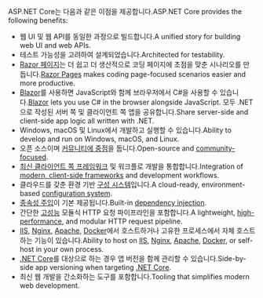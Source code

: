 <span data-ttu-id="15d5b-101">ASP.NET Core는 다음과 같은 이점을 제공합니다.</span><span class="sxs-lookup"><span data-stu-id="15d5b-101">ASP.NET Core provides the following benefits:</span></span>

* <span data-ttu-id="15d5b-102">웹 UI 및 웹 API를 동일한 과정으로 빌드합니다.</span><span class="sxs-lookup"><span data-stu-id="15d5b-102">A unified story for building web UI and web APIs.</span></span>
* <span data-ttu-id="15d5b-103">테스트 가능성을 고려하여 설계되었습니다.</span><span class="sxs-lookup"><span data-stu-id="15d5b-103">Architected for testability.</span></span>
* <span data-ttu-id="15d5b-104">[Razor 페이지](xref:razor-pages/index)는 더 쉽고 더 생산적으로 코딩 페이지에 초점을 맞춘 시나리오를 만듭니다.</span><span class="sxs-lookup"><span data-stu-id="15d5b-104">[Razor Pages](xref:razor-pages/index) makes coding page-focused scenarios easier and more productive.</span></span>
* <span data-ttu-id="15d5b-105">[Blazor](xref:blazor/index)를 사용하면 JavaScript와 함께 브라우저에서 C#을 사용할 수 있습니다.</span><span class="sxs-lookup"><span data-stu-id="15d5b-105">[Blazor](xref:blazor/index) lets you use C# in the browser alongside JavaScript.</span></span> <span data-ttu-id="15d5b-106">모두 .NET으로 작성된 서버 쪽 및 클라이언트 쪽 앱을 공유합니다.</span><span class="sxs-lookup"><span data-stu-id="15d5b-106">Share server-side and client-side app logic all written with .NET.</span></span> 
* <span data-ttu-id="15d5b-107">Windows, macOS 및 Linux에서 개발하고 실행할 수 있습니다.</span><span class="sxs-lookup"><span data-stu-id="15d5b-107">Ability to develop and run on Windows, macOS, and Linux.</span></span>
* <span data-ttu-id="15d5b-108">오픈 소스이며 [커뮤니티에 중점](https://live.asp.net/)을 둡니다.</span><span class="sxs-lookup"><span data-stu-id="15d5b-108">Open-source and [community-focused](https://live.asp.net/).</span></span>
* <span data-ttu-id="15d5b-109">[최신 클라이언트 쪽 프레임워크](xref:blazor/index) 및 워크플로 개발을 통합합니다.</span><span class="sxs-lookup"><span data-stu-id="15d5b-109">Integration of [modern, client-side frameworks](xref:blazor/index) and development workflows.</span></span>
* <span data-ttu-id="15d5b-110">클라우드를 갖춘 환경 기반 [구성 시스템](xref:fundamentals/configuration/index)입니다.</span><span class="sxs-lookup"><span data-stu-id="15d5b-110">A cloud-ready, environment-based [configuration system](xref:fundamentals/configuration/index).</span></span>
* <span data-ttu-id="15d5b-111">[종속성 주입](xref:fundamentals/dependency-injection)이 기본 제공됩니다.</span><span class="sxs-lookup"><span data-stu-id="15d5b-111">Built-in [dependency injection](xref:fundamentals/dependency-injection).</span></span>
* <span data-ttu-id="15d5b-112">간단한 [고성능](https://github.com/aspnet/benchmarks) 모듈식 HTTP 요청 파이프라인을 포함합니다.</span><span class="sxs-lookup"><span data-stu-id="15d5b-112">A lightweight, [high-performance](https://github.com/aspnet/benchmarks), and modular HTTP request pipeline.</span></span>
* <span data-ttu-id="15d5b-113">[IIS](xref:host-and-deploy/iis/index), [Nginx](xref:host-and-deploy/linux-nginx), [Apache](xref:host-and-deploy/linux-apache), [Docker](xref:host-and-deploy/docker/index)에서 호스트하거나 고유한 프로세스에서 자체 호스트하는 기능이 있습니다.</span><span class="sxs-lookup"><span data-stu-id="15d5b-113">Ability to host on [IIS](xref:host-and-deploy/iis/index), [Nginx](xref:host-and-deploy/linux-nginx), [Apache](xref:host-and-deploy/linux-apache), [Docker](xref:host-and-deploy/docker/index), or self-host in your own process.</span></span>
* <span data-ttu-id="15d5b-114">[.NET Core](/dotnet/articles/standard/choosing-core-framework-server)를 대상으로 하는 경우 앱 버전을 함께 관리할 수 있습니다.</span><span class="sxs-lookup"><span data-stu-id="15d5b-114">Side-by-side app versioning when targeting [.NET Core](/dotnet/articles/standard/choosing-core-framework-server).</span></span>
* <span data-ttu-id="15d5b-115">최신 웹 개발을 간소화하는 도구를 포함합니다.</span><span class="sxs-lookup"><span data-stu-id="15d5b-115">Tooling that simplifies modern web development.</span></span>
